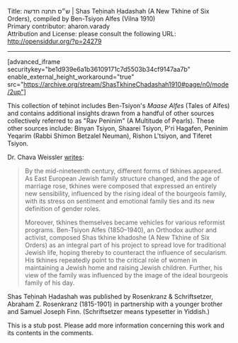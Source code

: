 <html>
<head></head>
<body>
Title: ש״ס תחנה חדשה | Shas Teḥinah Ḥadashah (A New Tkhine of Six Orders), compiled by Ben-Tsiyon Alfes (Vilna 1910)<br />
Primary contributor: aharon.varady<br />
Attribution and License: please consult the following URL: <a href="http://opensiddur.org/?p=24279">http://opensiddur.org/?p=24279</a>
<p />
<hr />

[advanced_iframe securitykey="be1d939e6a1b36109171c7d5503b34cf9147aa7b" enable_external_height_workaround="true" src="https://archive.org/stream/ShasTkhineChadashah1910#page/n0/mode/2up"]

This collection of teḥinot includes Ben-Tsiyon's <em>Maase Alfes</em> (Tales of Alfes) and contains additional insights drawn from a handful of other sources collectively referred to as "Rav Peninim" (A Multitude of Pearls). These other sources include: Binyan Tsiyon, Shaarei Tsiyon, P'ri Hagafen, Peninim Yeqarim (Rabbi Shimon Betzalel Neuman), Rishon L'tsiyon, and Tiferet Tsiyon.

Dr. Chava Weissler <a href="http://www.yivoencyclopedia.org/article.aspx/Tkhines">writes</a>:

<blockquote>By the mid-nineteenth century, different forms of tkhines appeared. As East European Jewish family structure changed, and the age of marriage rose, tkhines were composed that expressed an entirely new sensibility, influenced by the rising ideal of the bourgeois family, with its stress on sentiment and emotional family ties and its new definition of gender roles.

Moreover, tkhines themselves became vehicles for various reformist programs. Ben-Tsiyon Alfes (1850–1940), an Orthodox author and activist, composed Shas tkhine khadoshe (A New Tkhine of Six Orders) as an integral part of his project to spread love for traditional Jewish life, hoping thereby to counteract the influence of secularism. His tkhines repeatedly point to the critical role of women in maintaining a Jewish home and raising Jewish children. Further, his view of the family was influenced by the image of the ideal bourgeois family of his day.</blockquote>

Shas Teḥinah Ḥadashah was published by Rosenkranz & Schriftsetzer, Abraham Z. Rosenkranz (1815-1901) in partnership with a younger brother and Samuel Joseph Finn. (Schriftsetzer means typesetter in Yiddish.)

This is a stub post. Please add more information concerning this work and its contents in the comments.


</body>
</html>